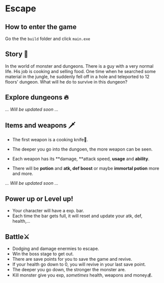 # Escape

## How to enter the game
Go the the `build` folder and click `main.exe`

## Story 🧾

In the world of monster and dungeons. There is a guy with a very normal life. His job is cooking and selling food. One time when he searched some material in the jungle, he suddenly fell off in a hole and teleported to 12 floors' dungeon. What will he do to survive in this dungeon?

## Explore dungeons 🔥

*... Will be updated soon ...*

## Items and weapons 🗡

- The first weapon is a cooking knife🔪.
- The deeper you go into the dungoen, the more weapon can be seen.
- Each weapon has its **damage, **attack speed, **usage** and **ability**. 

- There will be **potion** and **atk, def boost** or maybe **immortal potion** more and more.

*... Will be updated soon ...*

## Power up or Level up!

- Your character will have a exp. bar.
- Each time the bar gets full, it will reset and update your atk, def, health,...

## Battle⚔

- Dodging and damage enermies to escape.
- Win the boss stage to get out.
- There are save points for you to save the game and revive.
- If your health go down to 0, you will revive in your last save point.
- The deeper you go down, the stronger the monster are.
- Kill monster give you exp, *sometimes* health, weapons and money💰. 
